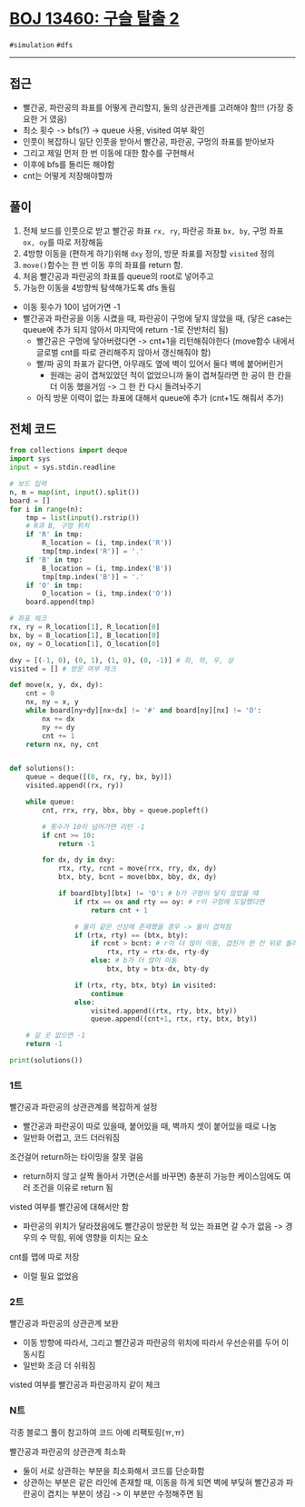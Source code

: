 # [BOJ 13460: 구슬 탈출 2](https://www.acmicpc.net/problem/13460)

`#simulation` `#dfs`

---

## 접근

- 빨간공, 파란공의 좌표를 어떻게 관리할지, 둘의 상관관계를 고려해야 함!!! (가장 중요한 거 였음)
- 최소 횟수 -> bfs(?) -> queue 사용, visited 여부 확인
- 인풋이 복잡하니 일단 인풋을 받아서 빨간공, 파란공, 구멍의 좌표를 받아보자
- 그리고 제일 먼저 한 번 이동에 대한 함수를 구현해서
- 이후에 bfs를 돌리든 해야함
- cnt는 어떻게 저장해야할까

## 풀이

1. 전체 보드를 인풋으로 받고 빨간공 좌표 `rx, ry`, 파란공 좌표 `bx, by`, 구멍 좌표 `ox, oy`를 따로 저장해둠
2. 4방향 이동을 (편하게 하기)위해 `dxy` 정의, 방문 좌표를 저장할 `visited` 정의
3. `move()`함수는 한 번 이동 후의 좌표를 return 함.
4. 처음 빨간공과 파란공의 좌표를 queue의 root로 넣어주고
5. 가능한 이동을 4방향씩 탐색해가도록 dfs 돌림
  - 이동 횟수가 10이 넘어가면 -1
  - 빨간공과 파란공을 이동 시켰을 때, 파란공이 구멍에 닿지 않았을 때, (닿은 case는 queue에 추가 되지 않아서 마지막에 return -1로 잔반처리 됨)
    - 빨간공은 구멍에 닿아버렸다면 -> cnt+1을 리턴해줘야한다 (move함수 내에서 글로벌 cnt를 따로 관리해주지 않아서 갱신해줘야 함)
    - 빨/파 공의 좌표가 같다면, 아무래도 옆에 벽이 있어서 둘다 벽에 붙어버린거
      - 원래는 공이 겹쳐있었던 적이 없었으니까 둘이 겹쳐질라면 한 공이 한 칸을 더 이동 했을거임 -> 그 한 칸 다시 돌려놔주기
    - 아직 방문 이력이 없는 좌표에 대해서 queue에 추가 (cnt+1도 해줘서 추가)


## 전체 코드

```python
from collections import deque
import sys
input = sys.stdin.readline

# 보드 입력
n, m = map(int, input().split())
board = []
for i in range(n):
    tmp = list(input().rstrip())
    # R과 B, 구멍 위치
    if 'R' in tmp:
        R_location = (i, tmp.index('R'))
        tmp[tmp.index('R')] = '.'
    if 'B' in tmp:
        B_location = (i, tmp.index('B'))
        tmp[tmp.index('B')] = '.'
    if 'O' in tmp:
        O_location = (i, tmp.index('O'))
    board.append(tmp)

# 좌표 체크
rx, ry = R_location[1], R_location[0]
bx, by = B_location[1], B_location[0]
ox, oy = O_location[1], O_location[0]

dxy = [(-1, 0), (0, 1), (1, 0), (0, -1)] # 좌, 하, 우, 상
visited = [] # 방문 여부 체크

def move(x, y, dx, dy):
    cnt = 0
    nx, ny = x, y
    while board[ny+dy][nx+dx] != '#' and board[ny][nx] != 'O':
        nx += dx
        ny += dy
        cnt += 1
    return nx, ny, cnt


def solutions():
    queue = deque([(0, rx, ry, bx, by)])
    visited.append((rx, ry))

    while queue:
        cnt, rrx, rry, bbx, bby = queue.popleft()

        # 횟수가 10이 넘어가면 리턴 -1
        if cnt >= 10:
            return -1

        for dx, dy in dxy:
            rtx, rty, rcnt = move(rrx, rry, dx, dy)
            btx, bty, bcnt = move(bbx, bby, dx, dy)

            if board[bty][btx] != 'O': # b가 구멍이 닿지 않았을 때
                if rtx == ox and rty == oy: # r이 구멍에 도달했다면
                    return cnt + 1

                # 둘이 같은 선상에 존재했을 경우 -> 둘이 겹쳐짐
                if (rtx, rty) == (btx, bty):
                    if rcnt > bcnt: # r이 더 많이 이동, 겹친거 한 칸 뒤로 돌려놔줌
                        rtx, rty = rtx-dx, rty-dy
                    else: # b가 더 많이 이동
                        btx, bty = btx-dx, bty-dy

                if (rtx, rty, btx, bty) in visited:
                    continue
                else:
                    visited.append((rtx, rty, btx, bty))
                    queue.append((cnt+1, rtx, rty, btx, bty))

    # 갈 곳 없으면 -1
    return -1

print(solutions())
```

### 1트
빨간공과 파란공의 상관관계를 복잡하게 설정
- 빨간공과 파란공이 따로 있을때, 붙어있을 때, 벽까지 셋이 붙어있을 때로 나눔
- 일반화 어렵고, 코드 더러워짐

조건걸어 return하는 타이밍을 잘못 걸음
- return하지 않고 살짝 돌아서 가면(순서를 바꾸면) 충분히 가능한 케이스임에도 여러 조건을 이유로 return 됨

visted 여부를 빨간공에 대해서만 함
- 파란공의 위치가 달라졌음에도 빨간공이 방문한 적 있는 좌표면 갈 수가 없음 -> 경우의 수 막힘, 위에 영향을 미치는 요소

cnt를 맵에 따로 저장
- 이럴 필요 없었음

### 2트
빨간공과 파란공의 상관관계 보완
- 이동 방향에 따라서, 그리고 빨간공과 파란공의 위치에 따라서 우선순위를 두어 이동시킴
- 일반화 조금 더 쉬워짐

visted 여부를 빨간공과 파란공까지 같이 체크

### N트
각종 블로그 풀이 참고하여 코드 아예 리팩토링(ㅠ,ㅠ)

빨간공과 파란공의 상관관계 최소화
- 둘이 서로 상관하는 부분을 최소화해서 코드를 단순화함
- 상관하는 부분은 같은 라인에 존재할 때, 이동을 하게 되면 벽에 부딪혀 빨간공과 파란공이 겹치는 부분이 생김 -> 이 부분만 수정해주면 됨
